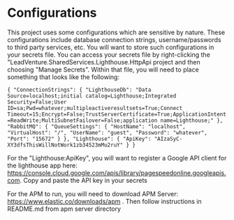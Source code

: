 ﻿# Configurations

This project uses some configurations which are sensitive by nature. These configurations include database connection strings, username/passwords to third party services, 
etc. You will want to store such configurations in your secrets file. You can access your secrets file by right-clicking the 
"LeadVenture.SharedServices.Lighthouse.HttpApi project and then choosing "Manage Secrets".  Within that file, you will need to place something that looks like the following:

`{
  "ConnectionStrings": {
    "LighthouseDb": "Data Source=localhost;initial catalog=Lighthouse;Integrated Security=False;User ID=sa;Pwd=whatever;multipleactiveresultsets=True;Connect Timeout=15;Encrypt=False;TrustServerCertificate=True;ApplicationIntent=ReadWrite;MultiSubnetFailover=False;application name=Lighthouse;"
  },
  "RabbitMQ": {
    "QueueSettings": {
      "HostName": "localhost",
      "VirtualHost": "/",
      "UserName": "guest",
      "Password": "whatever",
      "Port": "15672"
    }
  },
  "Lighthouse": {
    "ApiKey": "AIzaSyC-XY3dfsThisWillNotWork1zb34523mMu2ruY"
  }
}`

For the "Lighthouse:ApiKey", you will want to register a Google API client for the lighthouse 
app here: https://console.cloud.google.com/apis/library/pagespeedonline.googleapis.com. Copy and paste the API key in your secrets


For the APM to run, you will need to download APM Server: https://www.elastic.co/downloads/apm  . Then follow instructions in README.md from apm server directory
